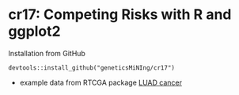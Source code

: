 # cr17: Competing Risks with R and ggplot2

Installation from GitHub

```
devtools::install_github("geneticsMiNIng/cr17")
```

* example data from RTCGA package [LUAD cancer](https://github.com/geneticsMiNIng/cr07/blob/master/materials/getLUADdata.R)
